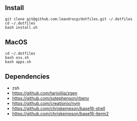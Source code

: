 ## Install

```
git clone git@github.com:leandrocp/dotfiles.git ~/.dotfiles
cd ~/.dotfiles
bash install.sh
```

## MacOS

```
cd ~/.dotfiles
bash osx.sh
bash apps.sh
```

## Dependencies
* zsh
* https://github.com/tarjoilija/zgen
* https://github.com/sstephenson/rbenv
* https://github.com/creationix/nvm
* https://github.com/chriskempson/base16-shell
* https://github.com/chriskempson/base16-iterm2

